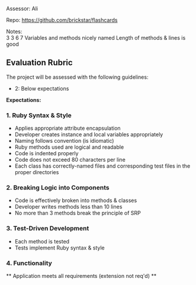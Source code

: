 Assessor: Ali  

Repo: https://github.com/brickstar/flashcards

Notes:  
3 3 6 7
Variables and methods nicely named
Length of methods & lines is good


## Evaluation Rubric

The project will be assessed with the following guidelines:

* 2: Below expectations

**Expectations:**

### 1. Ruby Syntax & Style

* Applies appropriate attribute encapsulation  
* Developer creates instance and local variables appropriately
* Naming follows convention (is idiomatic)
* Ruby methods used are logical and readable
* Code is indented properly
* Code does not exceed 80 characters per line
* Each class has correctly-named files and corresponding test files in the proper directories

### 2. Breaking Logic into Components

* Code is effectively broken into methods & classes
* Developer writes methods less than 10 lines
* No more than 3 methods break the principle of SRP

### 3. Test-Driven Development

* Each method is tested  
* Tests implement Ruby syntax & style   

### 4. Functionality

** Application meets all requirements (extension not req'd) **

